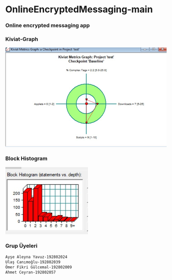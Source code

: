 # OnlineEncryptedMessaging-main
### Online encrypted messaging app
### Kiviat-Graph
 ![alt text](https://github.com/ahmetceyran/OnlineEncryptedMessaging-main/blob/main/img/kiviat_graph.jpeg)
### Block Histogram
 ![alt text](https://github.com/ahmetceyran/OnlineEncryptedMessaging-main/blob/main/img/block_histogram.jpeg)
 
### Grup Üyeleri
```
Ayşe Aleyna Yavuz-192802024
Ulaş Canımoğlu-192802039
Ömer Fikri Gülcemal-192802009
Ahmet Ceyran-192802057
```

